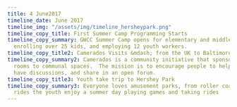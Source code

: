 ```yaml
---
title: 4 June2017
timeline_date: June 2017
timeline_img: "/assets/img/timeline_hersheypark.png"
timeline_copy_title: First Summer Camp Programming Starts
timeline_copy_summary: GWCC Summer Camp opens for elementary and middle school youth
  enrolling over 25 kids, and employing 12 youth workers.
timeline_copy_title2: Camerados Visits &mdash; from the UK to Baltimore
timeline_copy_summary2: Camerados is a community initiative that sponsors public living
  rooms to communal spaces.  The mission is to encourage people to help each other,
  have discussions, and share in an open forum.
timeline_copy_title3: Youth take trip to Hershey Park
timeline_copy_summary3: Everyone loves amusement parks, from roller coasters to water
  rides the youth enjoy a summer day playing games and taking rides
---
```


